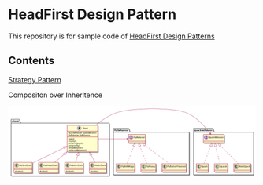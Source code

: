 # HeadFirst Design Pattern

This repository is for sample code of [HeadFirst Design Patterns](https://www.amazon.com/Head-First-Design-Patterns-Brain-Friendly/dp/0596007124)

## Contents

[Strategy Pattern](./strategy-pattern)

Compositon over Inheritence

![StrategyPattern](./strategy-pattern/uml/StrategyPattern.png)